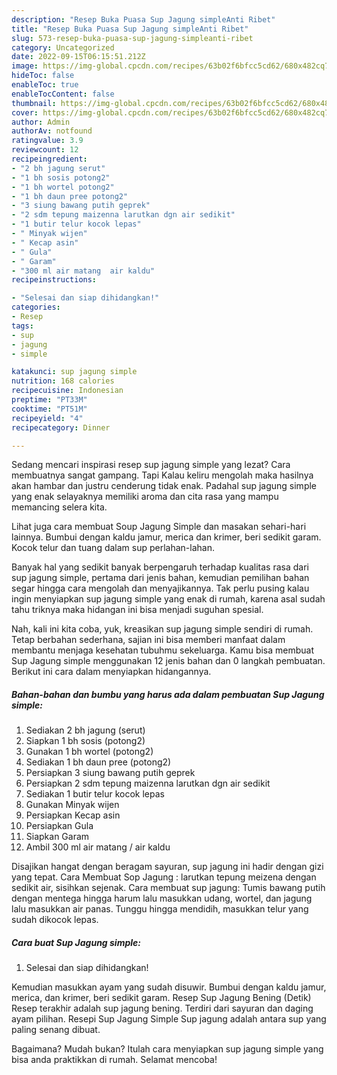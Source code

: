 ```yaml
---
description: "Resep Buka Puasa Sup Jagung simpleAnti Ribet"
title: "Resep Buka Puasa Sup Jagung simpleAnti Ribet"
slug: 573-resep-buka-puasa-sup-jagung-simpleanti-ribet
category: Uncategorized
date: 2022-09-15T06:15:51.212Z
image: https://img-global.cpcdn.com/recipes/63b02f6bfcc5cd62/680x482cq70/sup-jagung-simple-foto-resep-utama.jpg
hideToc: false
enableToc: true
enableTocContent: false
thumbnail: https://img-global.cpcdn.com/recipes/63b02f6bfcc5cd62/680x482cq70/sup-jagung-simple-foto-resep-utama.jpg
cover: https://img-global.cpcdn.com/recipes/63b02f6bfcc5cd62/680x482cq70/sup-jagung-simple-foto-resep-utama.jpg
author: Admin
authorAv: notfound
ratingvalue: 3.9
reviewcount: 12
recipeingredient:
- "2 bh jagung serut"
- "1 bh sosis potong2"
- "1 bh wortel potong2"
- "1 bh daun pree potong2"
- "3 siung bawang putih geprek"
- "2 sdm tepung maizenna larutkan dgn air sedikit"
- "1 butir telur kocok lepas"
- " Minyak wijen"
- " Kecap asin"
- " Gula"
- " Garam"
- "300 ml air matang  air kaldu"
recipeinstructions:

- "Selesai dan siap dihidangkan!"
categories:
- Resep
tags:
- sup
- jagung
- simple

katakunci: sup jagung simple 
nutrition: 168 calories
recipecuisine: Indonesian
preptime: "PT33M"
cooktime: "PT51M"
recipeyield: "4"
recipecategory: Dinner

---
```



Sedang mencari inspirasi resep sup jagung simple yang lezat? Cara membuatnya sangat gampang. Tapi Kalau keliru mengolah maka hasilnya akan hambar dan justru cenderung tidak enak. Padahal sup jagung simple yang enak selayaknya memiliki aroma dan cita rasa yang mampu memancing selera kita.


Lihat juga cara membuat Soup Jagung Simple dan masakan sehari-hari lainnya. Bumbui dengan kaldu jamur, merica dan krimer, beri sedikit garam. Kocok telur dan tuang dalam sup perlahan-lahan.

Banyak hal yang sedikit banyak berpengaruh terhadap kualitas rasa dari sup jagung simple, pertama dari jenis bahan, kemudian pemilihan bahan segar hingga cara mengolah dan menyajikannya. Tak perlu pusing kalau ingin menyiapkan sup jagung simple yang enak di rumah, karena asal sudah tahu triknya maka hidangan ini bisa menjadi suguhan spesial.


Nah, kali ini kita coba, yuk, kreasikan sup jagung simple sendiri di rumah. Tetap berbahan sederhana, sajian ini bisa memberi manfaat dalam membantu menjaga kesehatan tubuhmu sekeluarga. Kamu bisa membuat Sup Jagung simple menggunakan 12 jenis bahan dan 0 langkah pembuatan. Berikut ini cara dalam menyiapkan hidangannya.

<!--inarticleads1-->

##### Bahan-bahan dan bumbu yang harus ada dalam pembuatan Sup Jagung simple:

1. Sediakan 2 bh jagung (serut)
1. Siapkan 1 bh sosis (potong2)
1. Gunakan 1 bh wortel (potong2)
1. Sediakan 1 bh daun pree (potong2)
1. Persiapkan 3 siung bawang putih geprek
1. Persiapkan 2 sdm tepung maizenna larutkan dgn air sedikit
1. Sediakan 1 butir telur kocok lepas
1. Gunakan  Minyak wijen
1. Persiapkan  Kecap asin
1. Persiapkan  Gula
1. Siapkan  Garam
1. Ambil 300 ml air matang / air kaldu


Disajikan hangat dengan beragam sayuran, sup jagung ini hadir dengan gizi yang tepat. Cara Membuat Sop Jagung : larutkan tepung meizena dengan sedikit air, sisihkan sejenak. Cara membuat sup jagung: Tumis bawang putih dengan mentega hingga harum lalu masukkan udang, wortel, dan jagung lalu masukkan air panas. Tunggu hingga mendidih, masukkan telur yang sudah dikocok lepas. 

<!--inarticleads2-->

##### Cara buat Sup Jagung simple:


1. Selesai dan siap dihidangkan!

Kemudian masukkan ayam yang sudah disuwir. Bumbui dengan kaldu jamur, merica, dan krimer, beri sedikit garam. Resep Sup Jagung Bening (Detik) Resep terakhir adalah sup jagung bening. Terdiri dari sayuran dan daging ayam pilihan. Resepi Sup Jagung Simple Sup jagung adalah antara sup yang paling senang dibuat. 

Bagaimana? Mudah bukan? Itulah cara menyiapkan sup jagung simple yang bisa anda praktikkan di rumah. Selamat mencoba!
